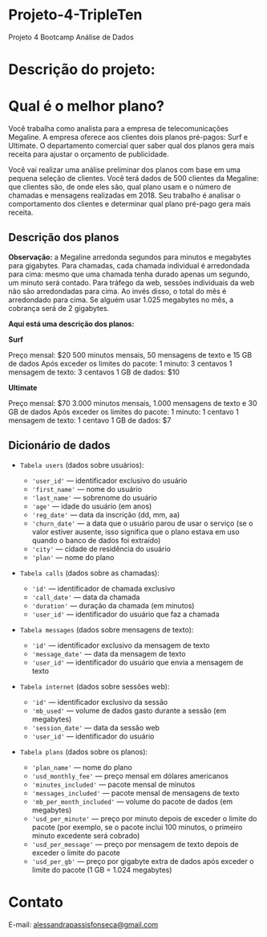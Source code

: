 # Projeto-4-TripleTen
Projeto 4 Bootcamp Análise de Dados

# Descrição do projeto:
# Qual é o melhor plano?

Você trabalha como analista para a empresa de telecomunicações Megaline. A empresa oferece aos clientes dois planos pré-pagos: Surf e Ultimate. O departamento comercial quer saber qual dos planos gera mais receita para ajustar o orçamento de publicidade.

Você vai realizar uma análise preliminar dos planos com base em uma pequena seleção de clientes. Você terá dados de 500 clientes da Megaline: que clientes são, de onde eles são, qual plano usam e o número de chamadas e mensagens realizadas em 2018. Seu trabalho é analisar o comportamento dos clientes e determinar qual plano pré-pago gera mais receita.

## Descrição dos planos

**Observação:** a Megaline arredonda segundos para minutos e megabytes para gigabytes. Para chamadas, cada chamada individual é arredondada para cima: mesmo que uma chamada tenha durado apenas um segundo, um minuto será contado. Para tráfego da web, sessões individuais da web não são arredondadas para cima. Ao invés disso, o total do mês é arredondado para cima. Se alguém usar 1.025 megabytes no mês, a cobrança será de 2 gigabytes.

**Aqui está uma descrição dos planos:**

**Surf**

Preço mensal: $20
500 minutos mensais, 50 mensagens de texto e 15 GB de dados
Após exceder os limites do pacote:
1 minuto: 3 centavos
1 mensagem de texto: 3 centavos
1 GB de dados: $10

**Ultimate**

Preço mensal: $70
3.000 minutos mensais, 1.000 mensagens de texto e 30 GB de dados
Após exceder os limites do pacote:
1 minuto: 1 centavo
1 mensagem de texto: 1 centavo
1 GB de dados: $7

## Dicionário de dados

- `Tabela users` (dados sobre usuários):
    - `'user_id'` — identificador exclusivo do usuário
    - `'first_name'` — nome do usuário
    - `'last_name'` — sobrenome do usuário
    - `'age'` — idade do usuário (em anos)
    - `'reg_date'` — data da inscrição (dd, mm, aa)
    - `'churn_date'` — a data que o usuário parou de usar o serviço (se o valor estiver ausente, isso significa que o plano estava em uso quando o banco de dados foi extraído)
    - `'city'` — cidade de residência do usuário
    - `'plan'` — nome do plano

- `Tabela calls` (dados sobre as chamadas):
    - `'id'` — identificador de chamada exclusivo
    - `'call_date'` — data da chamada
    - `'duration'` — duração da chamada (em minutos)
    - `'user_id'` — identificador do usuário que faz a chamada

- `Tabela messages` (dados sobre mensagens de texto):
    - `'id'` — identificador exclusivo da mensagem de texto
    - `'message_date'` — data da mensagem de texto
    - `'user_id'` — identificador do usuário que envia a mensagem de texto

- `Tabela internet` (dados sobre sessões web):
    - `'id'` — identificador exclusivo da sessão
    - `'mb_used'` — volume de dados gasto durante a sessão (em megabytes)
    - `'session_date'` — data da sessão web
    - `'user_id'` — identificador do usuário

- `Tabela plans` (dados sobre os planos):
    - `'plan_name'` — nome do plano
    - `'usd_monthly_fee'` — preço mensal em dólares americanos
    - `'minutes_included'` — pacote mensal de minutos
    - `'messages_included'` — pacote mensal de mensagens de texto
    - `'mb_per_month_included'` — volume do pacote de dados (em megabytes)
    - `'usd_per_minute'` — preço por minuto depois de exceder o limite do pacote (por exemplo, se o pacote inclui 100 minutos, o primeiro minuto excedente será cobrado)
    - `'usd_per_message'` — preço por mensagem de texto depois de exceder o limite do pacote
    - `'usd_per_gb'` — preço por gigabyte extra de dados após exceder o limite do pacote (1 GB = 1.024 megabytes)
 

# Contato
E-mail: alessandrapassisfonseca@gmail.com
